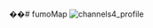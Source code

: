 ��#   f u m o M a p 
 
 ![channels4_profile](https://github.com/NovaDrake76/fumoMap/assets/65428910/5e22346a-685e-4211-be89-ac480a6a642d)
